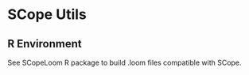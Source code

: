 # SCope Utils

## R Environment

See SCopeLoom R package to build .loom files compatible with SCope.